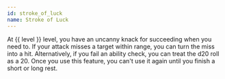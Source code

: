 ```yaml
---
id: stroke_of_luck
name: Stroke of Luck
---
```

At {{ level }} level, you have an uncanny knack for succeeding when you need to. If your attack misses a target within 
range, you can turn the miss into a hit. Alternatively, if you fail an ability check, you can treat the d20 roll as a 20. 
Once you use this feature, you can't use it again until you finish a short or long rest.
